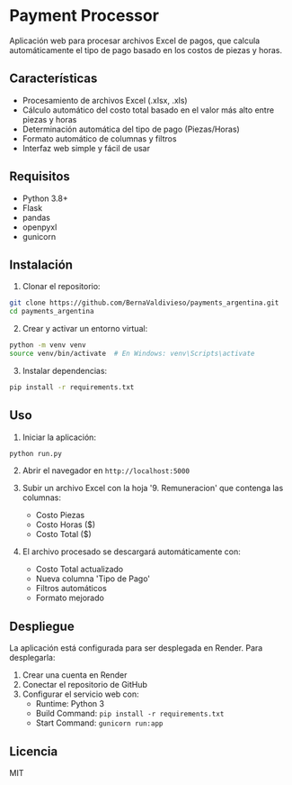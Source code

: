 # Payment Processor

Aplicación web para procesar archivos Excel de pagos, que calcula automáticamente el tipo de pago basado en los costos de piezas y horas.

## Características

- Procesamiento de archivos Excel (.xlsx, .xls)
- Cálculo automático del costo total basado en el valor más alto entre piezas y horas
- Determinación automática del tipo de pago (Piezas/Horas)
- Formato automático de columnas y filtros
- Interfaz web simple y fácil de usar

## Requisitos

- Python 3.8+
- Flask
- pandas
- openpyxl
- gunicorn

## Instalación

1. Clonar el repositorio:
```bash
git clone https://github.com/BernaValdivieso/payments_argentina.git
cd payments_argentina
```

2. Crear y activar un entorno virtual:
```bash
python -m venv venv
source venv/bin/activate  # En Windows: venv\Scripts\activate
```

3. Instalar dependencias:
```bash
pip install -r requirements.txt
```

## Uso

1. Iniciar la aplicación:
```bash
python run.py
```

2. Abrir el navegador en `http://localhost:5000`

3. Subir un archivo Excel con la hoja '9. Remuneracion' que contenga las columnas:
   - Costo Piezas
   - Costo Horas ($)
   - Costo Total ($)

4. El archivo procesado se descargará automáticamente con:
   - Costo Total actualizado
   - Nueva columna 'Tipo de Pago'
   - Filtros automáticos
   - Formato mejorado

## Despliegue

La aplicación está configurada para ser desplegada en Render. Para desplegarla:

1. Crear una cuenta en Render
2. Conectar el repositorio de GitHub
3. Configurar el servicio web con:
   - Runtime: Python 3
   - Build Command: `pip install -r requirements.txt`
   - Start Command: `gunicorn run:app`

## Licencia

MIT 